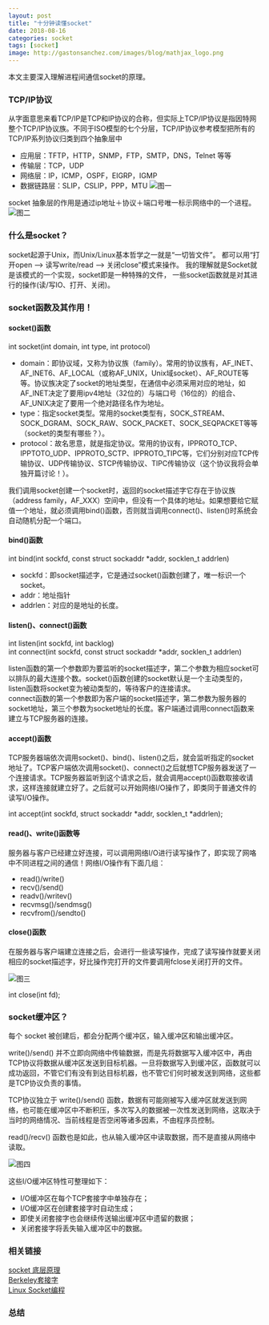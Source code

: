 ```yaml
---
layout: post
title: "十分钟读懂socket"
date: 2018-08-16
categories: socket
tags: [socket]
image: http://gastonsanchez.com/images/blog/mathjax_logo.png
---
```

本文主要深入理解进程间通信socket的原理。
<!-- more -->

### TCP/IP协议
从字面意思来看TCP/IP是TCP和IP协议的合称，但实际上TCP/IP协议是指因特网整个TCP/IP协议族。不同于ISO模型的七个分层，TCP/IP协议参考模型把所有的TCP/IP系列协议归类到四个抽象层中  
* 应用层：TFTP，HTTP，SNMP，FTP，SMTP，DNS，Telnet 等等
* 传输层：TCP，UDP
* 网络层：IP，ICMP，OSPF，EIGRP，IGMP
* 数据链路层：SLIP，CSLIP，PPP，MTU
![图一](https://raw.githubusercontent.com/sunxiaocong/sunxiaocong.github.io/master/images/socket/5.PNG)

socket 抽象层的作用是通过ip地址＋协议＋端口号唯一标示网络中的一个进程。
![图二](https://raw.githubusercontent.com/sunxiaocong/sunxiaocong.github.io/master/images/socket/4.PNG)


### 什么是socket？
socket起源于Unix，而Unix/Linux基本哲学之一就是“一切皆文件”。
都可以用“打开open –> 读写write/read –> 关闭close”模式来操作。
我的理解就是Socket就是该模式的一个实现，socket即是一种特殊的文件，
一些socket函数就是对其进行的操作(读/写IO、打开、关闭)。
### socket函数及其作用！
#### socket()函数
int socket(int domain, int type, int protocol)
* domain：即协议域，又称为协议族（family）。常用的协议族有，AF_INET、AF_INET6、AF_LOCAL（或称AF_UNIX，Unix域socket）、AF_ROUTE等等。协议族决定了socket的地址类型，在通信中必须采用对应的地址，如AF_INET决定了要用ipv4地址（32位的）与端口号（16位的）的组合、AF_UNIX决定了要用一个绝对路径名作为地址。
* type：指定socket类型。常用的socket类型有，SOCK_STREAM、SOCK_DGRAM、SOCK_RAW、SOCK_PACKET、SOCK_SEQPACKET等等（socket的类型有哪些？）。
* protocol：故名思意，就是指定协议。常用的协议有，IPPROTO_TCP、IPPTOTO_UDP、IPPROTO_SCTP、IPPROTO_TIPC等，它们分别对应TCP传输协议、UDP传输协议、STCP传输协议、TIPC传输协议（这个协议我将会单独开篇讨论！）。

我们调用socket创建一个socket时，返回的socket描述字它存在于协议族（address family，AF_XXX）空间中，但没有一个具体的地址。如果想要给它赋值一个地址，就必须调用bind()函数，否则就当调用connect()、listen()时系统会自动随机分配一个端口。
#### bind()函数
int bind(int sockfd, const struct sockaddr *addr, socklen_t addrlen)
* sockfd：即socket描述字，它是通过socket()函数创建了，唯一标识一个socket。
* addr：地址指针
* addrlen：对应的是地址的长度。

#### listen()、connect()函数
int listen(int sockfd, int backlog)  
int connect(int sockfd, const struct sockaddr *addr, socklen_t addrlen)  

listen函数的第一个参数即为要监听的socket描述字，第二个参数为相应socket可以排队的最大连接个数。socket()函数创建的socket默认是一个主动类型的，listen函数将socket变为被动类型的，等待客户的连接请求。  
connect函数的第一个参数即为客户端的socket描述字，第二参数为服务器的socket地址，第三个参数为socket地址的长度。客户端通过调用connect函数来建立与TCP服务器的连接。  
#### accept()函数  
TCP服务器端依次调用socket()、bind()、listen()之后，就会监听指定的socket地址了。TCP客户端依次调用socket()、connect()之后就想TCP服务器发送了一个连接请求。TCP服务器监听到这个请求之后，就会调用accept()函数取接收请求，这样连接就建立好了。之后就可以开始网络I/O操作了，即类同于普通文件的读写I/O操作。

int accept(int sockfd, struct sockaddr *addr, socklen_t *addrlen);
#### read()、write()函数等
服务器与客户已经建立好连接，可以调用网络I/O进行读写操作了，即实现了网咯中不同进程之间的通信！网络I/O操作有下面几组：

* read()/write()
* recv()/send()
* readv()/writev()
* recvmsg()/sendmsg()
* recvfrom()/sendto()
#### close()函数
在服务器与客户端建立连接之后，会进行一些读写操作，完成了读写操作就要关闭相应的socket描述字，好比操作完打开的文件要调用fclose关闭打开的文件。


![图三](https://raw.githubusercontent.com/sunxiaocong/sunxiaocong.github.io/master/images/socket/3.PNG)

int close(int fd);
### socket缓冲区？
每个 socket 被创建后，都会分配两个缓冲区，输入缓冲区和输出缓冲区。

write()/send() 并不立即向网络中传输数据，而是先将数据写入缓冲区中，再由TCP协议将数据从缓冲区发送到目标机器。一旦将数据写入到缓冲区，函数就可以成功返回，不管它们有没有到达目标机器，也不管它们何时被发送到网络，这些都是TCP协议负责的事情。

TCP协议独立于 write()/send() 函数，数据有可能刚被写入缓冲区就发送到网络，也可能在缓冲区中不断积压，多次写入的数据被一次性发送到网络，这取决于当时的网络情况、当前线程是否空闲等诸多因素，不由程序员控制。

read()/recv() 函数也是如此，也从输入缓冲区中读取数据，而不是直接从网络中读取。

![图四](https://raw.githubusercontent.com/sunxiaocong/sunxiaocong.github.io/master/images/socket/2.PNG)

这些I/O缓冲区特性可整理如下：
* I/O缓冲区在每个TCP套接字中单独存在；
* I/O缓冲区在创建套接字时自动生成；
* 即使关闭套接字也会继续传送输出缓冲区中遗留的数据；
* 关闭套接字将丢失输入缓冲区中的数据。



### 相关链接
[socket 底层原理](http://c.biancheng.net/view/2349.html)  
[Berkeley套接字](https://zh.wikipedia.org/wiki/Berkeley%E5%A5%97%E6%8E%A5%E5%AD%97)  
[Linux Socket编程](https://www.cnblogs.com/skynet/archive/2010/12/12/1903949.html)

### 总结
